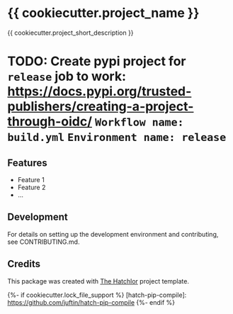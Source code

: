 # {{ cookiecutter.project_name }}

{{ cookiecutter.project_short_description }}

# TODO: Create pypi project for `release` job to work:  https://docs.pypi.org/trusted-publishers/creating-a-project-through-oidc/ `Workflow name: build.yml` `Environment name: release`

## Features

* Feature 1
* Feature 2
* ...

## Development

For details on setting up the development environment and contributing, see CONTRIBUTING.md.

## Credits

This package was created with [The Hatchlor] project template.

[The Hatchlor]: https://github.com/bartosz121/the-hatchlor
[hatch]: https://hatch.pypa.io/
{%- if cookiecutter.lock_file_support %}
[hatch-pip-compile]: https://github.com/juftin/hatch-pip-compile
{%- endif %}

